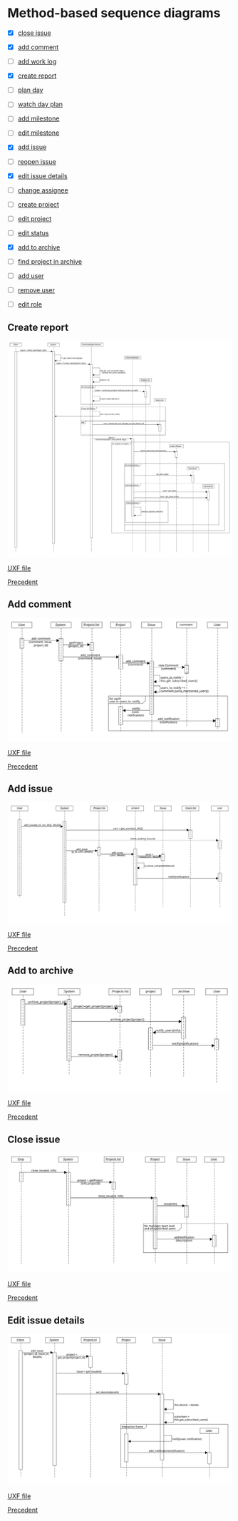 # Method-based sequence diagrams

- [x] [close issue](#close-issue)
- [x] [add comment](#add-comment)
- [ ] [add work log](#add-work-log)
- [x] [create report](#create-report)
- [ ] [plan day](#plan-day)
- [ ] [watch day plan](#watch-day-plan)
- [ ] [add milestone](#add-milestone)
- [ ] [edit milestone](#edit-milestone)
- [x] [add issue](#add-issue)
- [ ] [reopen issue](#reopen-issue)
- [x] [edit issue details](#edit-issue-details)
- [ ] [change assignee](#change-assignee)
- [ ] [create project](#create-project)
- [ ] [edit project](#edit-project)
- [ ] [edit status](#edit-status)
- [x] [add to archive](#add-to-archive)
- [ ] [find project in archive](#find-project-in-archive)
- [ ] [add user](#add-user)
- [ ] [remove user](#remove-user)
- [ ] [edit role](#edit-role)


## Create report

![create report](method_sequences/create_report.svg)

[UXF file](method_sequences/create_report.uxf)

[Precedent](method_sequences.md#create-report)

## Add comment

![add comment](method_sequences/add_comment.svg)

[UXF file](method_sequences/add_comment.uxf)

[Precedent](method_sequences.md#add_comment)

## Add issue

![add issue](method_sequences/add_issue.svg)

[UXF file](method_sequences/add_issue.uxf)

[Precedent](method_sequences.md#add-issue)

## Add to archive

![add to archive](method_sequences/add_to_archive.svg)

[UXF file](method_sequences/add_to_archive.uxf)

[Precedent](method_sequences.md#add-to-archive)

## Close issue

![close issue](method_sequences/close_issue.svg)

[UXF file](method_sequences/close_issue.uxf)

[Precedent](method_sequences.md#close-issue)


## Edit issue details

![edit issue details](method_sequences/edit_issue_details.svg)

[UXF file](method_sequences/edit_issue_details.uxf)

[Precedent](method_sequences.md#edit-issue-details)